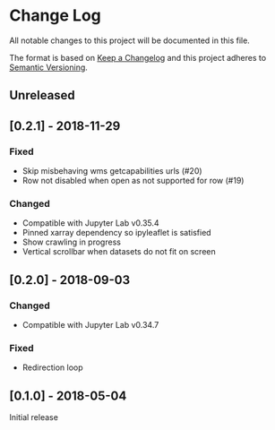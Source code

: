 # Change Log
All notable changes to this project will be documented in this file.

The format is based on [Keep a Changelog](http://keepachangelog.com/)
and this project adheres to [Semantic Versioning](http://semver.org/).

## Unreleased

## [0.2.1] - 2018-11-29

### Fixed

* Skip misbehaving wms getcapabilities urls (#20)
* Row not disabled when open as not supported for row (#19)

### Changed

* Compatible with Jupyter Lab v0.35.4
* Pinned xarray dependency so ipyleaflet is satisfied
* Show crawling in progress
* Vertical scrollbar when datasets do not fit on screen

## [0.2.0] - 2018-09-03

### Changed

* Compatible with Jupyter Lab v0.34.7

### Fixed 

* Redirection loop

## [0.1.0] - 2018-05-04

Initial release
